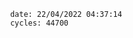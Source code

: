 

                date: 22/04/2022 04:37:14
                cycles: 44700

                         